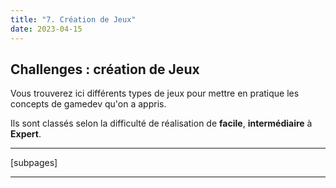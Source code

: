 ```yaml
---
title: "7. Création de Jeux"
date: 2023-04-15
---
```


## Challenges : création de Jeux

Vous trouverez ici différents types de jeux pour mettre en pratique les concepts de gamedev qu'on a appris.

Ils sont classés selon la difficulté de réalisation de **facile**, **intermédiaire** à **Expert**.

* * *

\[subpages\]

* * *
